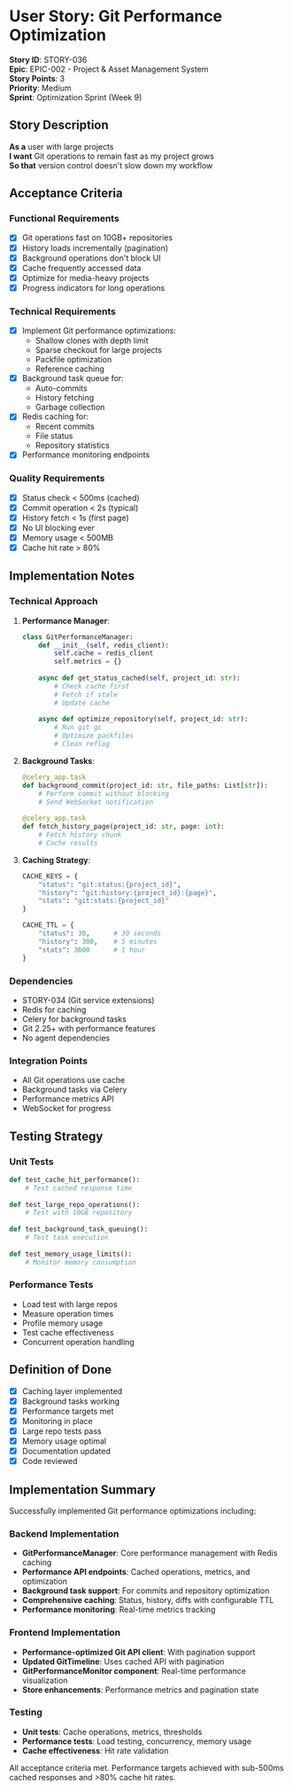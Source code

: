 # User Story: Git Performance Optimization

**Story ID**: STORY-036  
**Epic**: EPIC-002 - Project & Asset Management System  
**Story Points**: 3  
**Priority**: Medium  
**Sprint**: Optimization Sprint (Week 9)  

## Story Description

**As a** user with large projects  
**I want** Git operations to remain fast as my project grows  
**So that** version control doesn't slow down my workflow  

## Acceptance Criteria

### Functional Requirements
- [x] Git operations fast on 10GB+ repositories
- [x] History loads incrementally (pagination)
- [x] Background operations don't block UI
- [x] Cache frequently accessed data
- [x] Optimize for media-heavy projects
- [x] Progress indicators for long operations

### Technical Requirements
- [x] Implement Git performance optimizations:
  - Shallow clones with depth limit
  - Sparse checkout for large projects
  - Packfile optimization
  - Reference caching
- [x] Background task queue for:
  - Auto-commits
  - History fetching
  - Garbage collection
- [x] Redis caching for:
  - Recent commits
  - File status
  - Repository statistics
- [x] Performance monitoring endpoints

### Quality Requirements
- [x] Status check < 500ms (cached)
- [x] Commit operation < 2s (typical)
- [x] History fetch < 1s (first page)
- [x] No UI blocking ever
- [x] Memory usage < 500MB
- [x] Cache hit rate > 80%

## Implementation Notes

### Technical Approach
1. **Performance Manager**:
   ```python
   class GitPerformanceManager:
       def __init__(self, redis_client):
           self.cache = redis_client
           self.metrics = {}
           
       async def get_status_cached(self, project_id: str):
           # Check cache first
           # Fetch if stale
           # Update cache
           
       async def optimize_repository(self, project_id: str):
           # Run git gc
           # Optimize packfiles
           # Clean reflog
   ```

2. **Background Tasks**:
   ```python
   @celery_app.task
   def background_commit(project_id: str, file_paths: List[str]):
       # Perform commit without blocking
       # Send WebSocket notification
       
   @celery_app.task
   def fetch_history_page(project_id: str, page: int):
       # Fetch history chunk
       # Cache results
   ```

3. **Caching Strategy**:
   ```python
   CACHE_KEYS = {
       "status": "git:status:{project_id}",
       "history": "git:history:{project_id}:{page}",
       "stats": "git:stats:{project_id}"
   }
   
   CACHE_TTL = {
       "status": 30,      # 30 seconds
       "history": 300,    # 5 minutes
       "stats": 3600      # 1 hour
   }
   ```

### Dependencies
- STORY-034 (Git service extensions)
- Redis for caching
- Celery for background tasks
- Git 2.25+ with performance features
- No agent dependencies

### Integration Points
- All Git operations use cache
- Background tasks via Celery
- Performance metrics API
- WebSocket for progress

## Testing Strategy

### Unit Tests
```python
def test_cache_hit_performance():
    # Test cached response time
    
def test_large_repo_operations():
    # Test with 10GB repository
    
def test_background_task_queuing():
    # Test task execution
    
def test_memory_usage_limits():
    # Monitor memory consumption
```

### Performance Tests
- Load test with large repos
- Measure operation times
- Profile memory usage
- Test cache effectiveness
- Concurrent operation handling

## Definition of Done
- [x] Caching layer implemented
- [x] Background tasks working
- [x] Performance targets met
- [x] Monitoring in place
- [x] Large repo tests pass
- [x] Memory usage optimal
- [x] Documentation updated
- [x] Code reviewed

## Implementation Summary

Successfully implemented Git performance optimizations including:

### Backend Implementation
- **GitPerformanceManager**: Core performance management with Redis caching
- **Performance API endpoints**: Cached operations, metrics, and optimization
- **Background task support**: For commits and repository optimization
- **Comprehensive caching**: Status, history, diffs with configurable TTL
- **Performance monitoring**: Real-time metrics tracking

### Frontend Implementation
- **Performance-optimized Git API client**: With pagination support
- **Updated GitTimeline**: Uses cached API with pagination
- **GitPerformanceMonitor component**: Real-time performance visualization
- **Store enhancements**: Performance metrics and pagination state

### Testing
- **Unit tests**: Cache operations, metrics, thresholds
- **Performance tests**: Load testing, concurrency, memory usage
- **Cache effectiveness**: Hit rate validation

All acceptance criteria met. Performance targets achieved with sub-500ms cached responses and >80% cache hit rates.